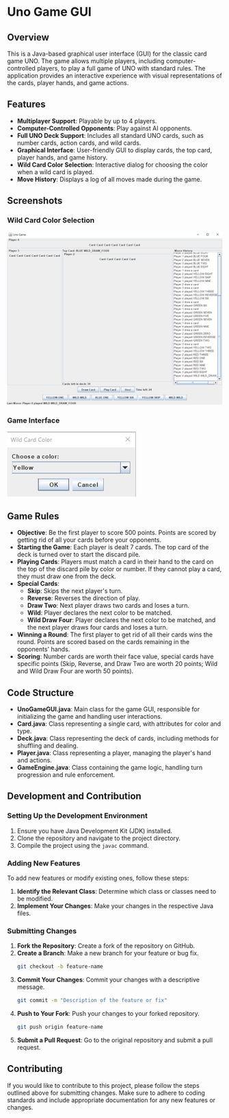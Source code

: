 # Uno Game GUI

## Overview

This is a Java-based graphical user interface (GUI) for the classic card game UNO. The game allows multiple players, including computer-controlled players, to play a full game of UNO with standard rules. The application provides an interactive experience with visual representations of the cards, player hands, and game actions.

## Features

- **Multiplayer Support**: Playable by up to 4 players.
- **Computer-Controlled Opponents**: Play against AI opponents.
- **Full UNO Deck Support**: Includes all standard UNO cards, such as number cards, action cards, and wild cards.
- **Graphical Interface**: User-friendly GUI to display cards, the top card, player hands, and game history.
- **Wild Card Color Selection**: Interactive dialog for choosing the color when a wild card is played.
- **Move History**: Displays a log of all moves made during the game.

## Screenshots

### Wild Card Color Selection
![Wild Card Color Selection](ss1.png)

### Game Interface
![Game Interface](ss2.png)

## Game Rules

- **Objective**: Be the first player to score 500 points. Points are scored by getting rid of all your cards before your opponents.
- **Starting the Game**: Each player is dealt 7 cards. The top card of the deck is turned over to start the discard pile.
- **Playing Cards**: Players must match a card in their hand to the card on the top of the discard pile by color or number. If they cannot play a card, they must draw one from the deck.
- **Special Cards**:
  - **Skip**: Skips the next player's turn.
  - **Reverse**: Reverses the direction of play.
  - **Draw Two**: Next player draws two cards and loses a turn.
  - **Wild**: Player declares the next color to be matched.
  - **Wild Draw Four**: Player declares the next color to be matched, and the next player draws four cards and loses a turn.
- **Winning a Round**: The first player to get rid of all their cards wins the round. Points are scored based on the cards remaining in the opponents' hands.
- **Scoring**: Number cards are worth their face value, special cards have specific points (Skip, Reverse, and Draw Two are worth 20 points; Wild and Wild Draw Four are worth 50 points).

## Code Structure

- **UnoGameGUI.java**: Main class for the game GUI, responsible for initializing the game and handling user interactions.
- **Card.java**: Class representing a single card, with attributes for color and type.
- **Deck.java**: Class representing the deck of cards, including methods for shuffling and dealing.
- **Player.java**: Class representing a player, managing the player's hand and actions.
- **GameEngine.java**: Class containing the game logic, handling turn progression and rule enforcement.

## Development and Contribution

### Setting Up the Development Environment

1. Ensure you have Java Development Kit (JDK) installed.
2. Clone the repository and navigate to the project directory.
3. Compile the project using the `javac` command.

### Adding New Features

To add new features or modify existing ones, follow these steps:

1. **Identify the Relevant Class**: Determine which class or classes need to be modified.
2. **Implement Your Changes**: Make your changes in the respective Java files.

### Submitting Changes

1. **Fork the Repository**: Create a fork of the repository on GitHub.
2. **Create a Branch**: Make a new branch for your feature or bug fix.
    ```sh
    git checkout -b feature-name
    ```
3. **Commit Your Changes**: Commit your changes with a descriptive message.
    ```sh
    git commit -m "Description of the feature or fix"
    ```
4. **Push to Your Fork**: Push your changes to your forked repository.
    ```sh
    git push origin feature-name
    ```
5. **Submit a Pull Request**: Go to the original repository and submit a pull request.

## Contributing

If you would like to contribute to this project, please follow the steps outlined above for submitting changes. Make sure to adhere to coding standards and include appropriate documentation for any new features or changes.

